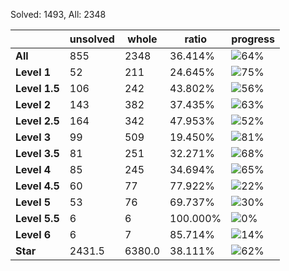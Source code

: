 Solved: 1493, All: 2348

| |unsolved|whole|ratio|progress|
|----|----|----|----|----|
|**All**| 855 | 2348 | 36.414%| ![64%](https://progress-bar.dev/64?title=All) |
|**Level 1**| 52 | 211 | 24.645%| ![75%](https://progress-bar.dev/75?title=Level+1++)|
|**Level 1.5**| 106 | 242 | 43.802%| ![56%](https://progress-bar.dev/56?title=Level+1.5)|
|**Level 2**| 143 | 382 | 37.435%| ![63%](https://progress-bar.dev/63?title=Level+2++)|
|**Level 2.5**| 164 | 342 | 47.953%| ![52%](https://progress-bar.dev/52?title=Level+2.5)|
|**Level 3**| 99 | 509 | 19.450%| ![81%](https://progress-bar.dev/81?title=Level+3++)|
|**Level 3.5**| 81 | 251 | 32.271%| ![68%](https://progress-bar.dev/68?title=Level+3.5)|
|**Level 4**| 85 | 245 | 34.694%| ![65%](https://progress-bar.dev/65?title=Level+4++)|
|**Level 4.5**| 60 | 77 | 77.922%| ![22%](https://progress-bar.dev/22?title=Level+4.5)|
|**Level 5**| 53 | 76 | 69.737%| ![30%](https://progress-bar.dev/30?title=Level+5++)|
|**Level 5.5**| 6 | 6 | 100.000%| ![0%](https://progress-bar.dev/0?title=Level+5.5)|
|**Level 6**| 6 | 7 | 85.714%| ![14%](https://progress-bar.dev/14?title=Level+6++)|
|**Star**|2431.5 | 6380.0 |38.111%| ![62%](https://progress-bar.dev/62?title=Star) |
